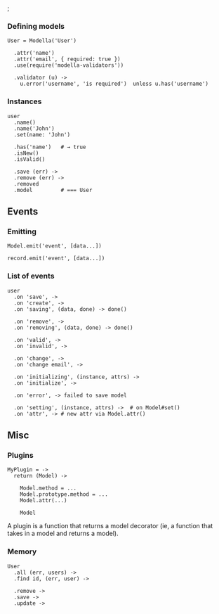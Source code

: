 ;

### Defining models

    User = Modella('User')

      .attr('name')
      .attr('email', { required: true })
      .use(require('modella-validators'))

      .validator (u) ->
        u.error('username', 'is required')  unless u.has('username')

### Instances

    user
      .name()
      .name('John')
      .set(name: 'John')

      .has('name')   # → true
      .isNew()
      .isValid()

      .save (err) ->
      .remove (err) ->
      .removed
      .model         # === User

Events
------

### Emitting

    Model.emit('event', [data...])

    record.emit('event', [data...])

### List of events

    user
      .on 'save', ->
      .on 'create', ->
      .on 'saving', (data, done) -> done()

      .on 'remove', ->
      .on 'removing', (data, done) -> done()

      .on 'valid', ->
      .on 'invalid', ->

      .on 'change', ->
      .on 'change email', ->

      .on 'initializing', (instance, attrs) ->
      .on 'initialize', ->

      .on 'error', -> failed to save model

      .on 'setting', (instance, attrs) ->  # on Model#set()
      .on 'attr', -> # new attr via Model.attr()

Misc
----

### Plugins

    MyPlugin = ->
      return (Model) ->

        Model.method = ...
        Model.prototype.method = ...
        Model.attr(...)

        Model

A plugin is a function that returns a model decorator (ie, a function that takes in a model and returns a model).

### Memory

    User
      .all (err, users) ->
      .find id, (err, user) ->

      .remove ->
      .save ->
      .update ->
